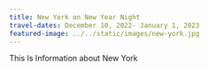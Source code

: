```yaml
---
title: New York on New Year Night
travel-dates: December 10, 2022- January 1, 2023
featured-image: ../../static/images/new-york.jpg
---
```

T﻿his Is Information about New York
